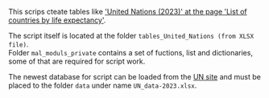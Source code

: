 This scrips cteate tables like ['United Nations (2023)' at the page 'List of countries by life expectancy'](https://en.wikipedia.org/wiki/List_of_countries_by_life_expectancy#United_Nations_(2023)).

The script itself is located at the folder `tables_United_Nations (from XLSX file)`.<br>
Folder `mal_moduls_private` contains a set of fuctions, list and dictionaries, some of that are required for script work.

The newest database for script can be loaded from the [UN site](https://population.un.org/wpp/Download/Standard/MostUsed/) and must be placed to the folder `data` under name `UN_data-2023.xlsx`.